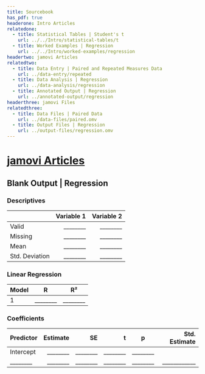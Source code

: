 ```yaml
---
title: Sourcebook
has_pdf: true
headerone: Intro Articles
relatedone:
  - title: Statistical Tables | Student's t
    url: ../../Intro/statistical-tables/t
  - title: Worked Examples | Regression
    url: ../../Intro/worked-examples/regression
headertwo: jamovi Articles
relatedtwo:
  - title: Data Entry | Paired and Repeated Measures Data
    url: ../data-entry/repeated
  - title: Data Analysis | Regression
    url: ../data-analysis/regression
  - title: Annotated Output | Regression
    url: ../annotated-output/regression
headerthree: jamovi Files
relatedthree:
  - title: Data Files | Paired Data
    url: ../data-files/paired.omv
  - title: Output Files | Regression
    url: ../output-files/regression.omv
---
```


# [jamovi Articles](../index.md)

## Blank Output | Regression

### Descriptives

|                 | Variable 1 | Variable 2 |
|:----------------|-----------:|-----------:|
| Valid           |  ________  |  ________  |
| Missing         |  ________  |  ________  |
| Mean            |  ________  |  ________  |
| Std. Deviation  |  ________  |  ________  |

### Linear Regression

| Model | R   | R²   |
|:------|-----|------|
| 1     | ________ | ________ |

### Coefficients

| Predictor | Estimate | SE   | t     | p     | Std. Estimate |
|:----------|---------:|-----:|------:|-------|--------------:|
| Intercept | ________ | ________ | ________ | ________ |               |
| ________  | ________ | ________ | ________ | ________ | ____________  |
